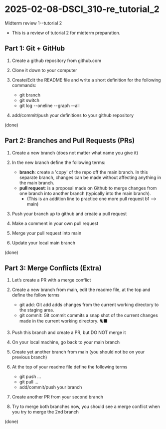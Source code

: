 # 2025-02-08-DSCI_310-re_tutorial_2
Midterm review 1--tutorial 2
- This is a review of tutorial 2 for midterm preparation.

## Part 1: Git + GitHub

1. Create a github repository from github.com

2. Clone it down to your computer

3. Create/Edit the README file and write a short definition for the following commands:

    - git branch
    - git switch
    - git log --oneline --graph --all

4. add/commit/push your definitions to your github repository

(done)

## Part 2: Branches and Pull Requests (PRs)

1. Create a new branch (does not matter what name you give it)

2. In the new branch define the following terms:

    - **branch**: create a 'copy' of the repo off the main branch. In this separate branch, changes can be made without affecting anything in the main branch. 
    - **pull request**: is a proposal made on Github to merge changes from one branch into another branch (typically into the main branch).
        - (This is an addition line to practice one more pull request b1 --> main)

3. Push your branch up to github and create a pull request

4. Make a comment in your own pull request

5. Merge your pull request into main

6. Update your local main branch

(done)

## Part 3: Merge Conflicts (Extra)

1. Let’s create a PR with a merge conflict

2. Create a new branch from main, edit the readme file, at the top and define the follow terms

    - git add: Git add adds changes from the current working directory to the staging area.
    - git commit: Git commit commits a snap shot of the current changes made in the current working directory. 🐈‍⬛

3. Push this branch and create a PR, but DO NOT merge it

4. On your local machine, go back to your main branch

5. Create yet another branch from main (you should not be on your previous branch)

6. At the top of your readme file define the following terms

    - git push ...
    - git pull ...
    - add/commit/push your branch

7. Create another PR from your second branch

8. Try to merge both branches now, you should see a merge conflict when you try to merge the 2nd branch


(done)
